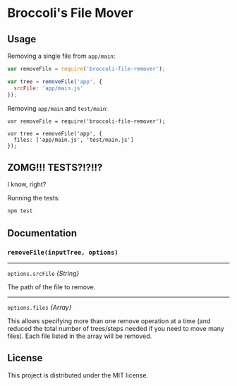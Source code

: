 # Broccoli's File Mover

## Usage

Removing a single file from `app/main`:

```javascript
var removeFile = require('broccoli-file-remover');

var tree = removeFile('app', {
  srcFile: 'app/main.js'
});
```

Removing `app/main` and `test/main`:

```javacript
var removeFile = require('broccoli-file-remover');

var tree = removeFile('app', {
  files: ['app/main.js', 'test/main.js']
});
```

## ZOMG!!! TESTS?!?!!?

I know, right?

Running the tests:

```javascript
npm test
```

## Documentation

### `removeFile(inputTree, options)`

---

`options.srcFile` *{String}*

The path of the file to remove.

---

`options.files` *{Array}*

This allows specifying more than one remove operation at a time (and reduced the total number of trees/steps
needed if you need to move many files). Each file listed in the array will be removed.

## License

This project is distributed under the MIT license.
